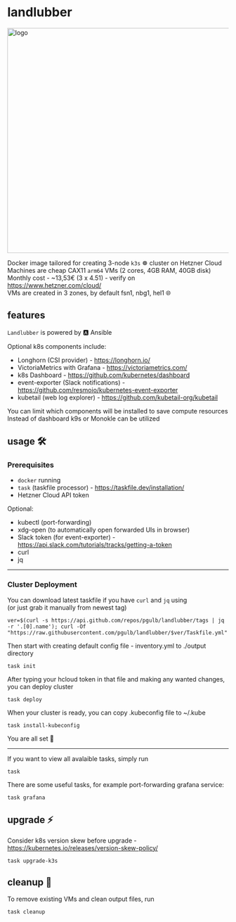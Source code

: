 # landlubber
  
<img src="./landlubber_logo.svg" alt="logo" align="center" width="512" height="512"/>
  
Docker image tailored for creating 3-node `k3s` ☸️ cluster on Hetzner Cloud  
Machines are cheap CAX11 `arm64` VMs (2 cores, 4GB RAM, 40GB disk)  
Monthly cost - ~13,53€ (3 x 4.51) - verify on https://www.hetzner.com/cloud/  
VMs are created in 3 zones, by default fsn1, nbg1, hel1 🌐  
  
## features
`Landlubber` is powered by 🅰️ Ansible  
  
Optional k8s components include:
- Longhorn (CSI provider) - https://longhorn.io/
- VictoriaMetrics with Grafana - https://victoriametrics.com/
- k8s Dashboard - https://github.com/kubernetes/dashboard
- event-exporter (Slack notifications) - https://github.com/resmoio/kubernetes-event-exporter
- kubetail (web log explorer) - https://github.com/kubetail-org/kubetail
  
You can limit which components will be installed to save compute resources  
Instead of dashboard k9s or Monokle can be utilized  
  
## usage 🛠️
### Prerequisites
- `docker` running  
- `task` (taskfile processor) - https://taskfile.dev/installation/  
- Hetzner Cloud API token
  
Optional:  
- kubectl (port-forwarding)  
- xdg-open (to automatically open forwarded UIs in browser)  
- Slack token (for event-exporter) - https://api.slack.com/tutorials/tracks/getting-a-token
- curl  
- jq  
  
---
### Cluster Deployment  
You can download latest taskfile if you have `curl` and `jq` using  
(or just grab it manually from newest tag)  
```shell
ver=$(curl -s https://api.github.com/repos/pgulb/landlubber/tags | jq -r '.[0].name'); curl -Of "https://raw.githubusercontent.com/pgulb/landlubber/$ver/Taskfile.yml"
```
  
Then start with creating default config file - inventory.yml to ./output directory  
```shell
task init
```
  
After typing your hcloud token in that file and making any wanted changes, you can deploy cluster  
```shell
task deploy
```
  
When your cluster is ready, you can copy .kubeconfig file to ~/.kube
```shell
task install-kubeconfig
```
  
You are all set 🚀  
   
---
If you want to view all avalaible tasks, simply run
```shell
task
```
There are some useful tasks, for example port-forwarding grafana service:
```shell
task grafana
```
## upgrade ⚡
  
Consider k8s version skew before upgrade - https://kubernetes.io/releases/version-skew-policy/  
  
```shell
task upgrade-k3s
```
  
## cleanup 🧹
  
To remove existing VMs and clean output files, run  
  
```shell
task cleanup
```
  